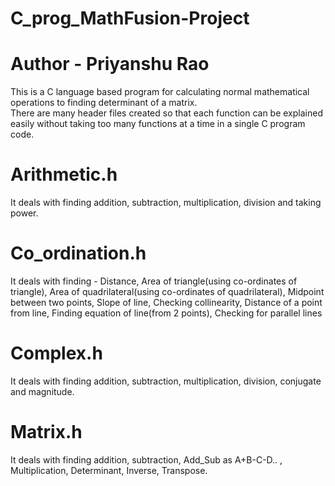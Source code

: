 # C_prog_MathFusion-Project
# Author - Priyanshu Rao
This is a C language based program for calculating normal mathematical operations to finding determinant of a matrix.
<br>
There are many header files created so that each function can be explained easily without taking too many functions at a time in a single C program code.

# Arithmetic.h 
It deals with finding addition, subtraction, multiplication, division and taking power.

# Co_ordination.h
It deals with finding - 
Distance,
Area of triangle(using co-ordinates of triangle),
Area of quadrilateral(using co-ordinates of quadrilateral),
Midpoint between two points,
Slope of line,
Checking collinearity,
Distance of a point from line,
Finding equation of line(from 2 points),
Checking for parallel lines

# Complex.h
It deals with finding addition, subtraction, multiplication, division, conjugate and magnitude.

# Matrix.h
It deals with finding addition, subtraction, Add_Sub as A+B-C-D.. , Multiplication, Determinant, Inverse, Transpose.
